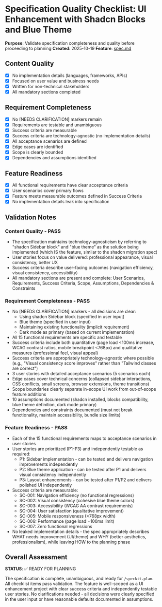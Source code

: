 # Specification Quality Checklist: UI Enhancement with Shadcn Blocks and Blue Theme

**Purpose**: Validate specification completeness and quality before proceeding to planning
**Created**: 2025-10-19
**Feature**: [spec.md](../spec.md)

## Content Quality

- [x] No implementation details (languages, frameworks, APIs)
- [x] Focused on user value and business needs
- [x] Written for non-technical stakeholders
- [x] All mandatory sections completed

## Requirement Completeness

- [x] No [NEEDS CLARIFICATION] markers remain
- [x] Requirements are testable and unambiguous
- [x] Success criteria are measurable
- [x] Success criteria are technology-agnostic (no implementation details)
- [x] All acceptance scenarios are defined
- [x] Edge cases are identified
- [x] Scope is clearly bounded
- [x] Dependencies and assumptions identified

## Feature Readiness

- [x] All functional requirements have clear acceptance criteria
- [x] User scenarios cover primary flows
- [x] Feature meets measurable outcomes defined in Success Criteria
- [x] No implementation details leak into specification

## Validation Notes

### Content Quality - PASS

- The specification maintains technology-agnosticism by referring to "shadcn Sidebar block" and "blue theme" as the solution being implemented (which IS the feature, similar to the shadcn migration spec)
- User stories focus on value delivered: professional appearance, visual consistency, better UX
- Success criteria describe user-facing outcomes (navigation efficiency, visual consistency, accessibility)
- All mandatory sections are present and complete: User Scenarios, Requirements, Success Criteria, Scope, Assumptions, Dependencies & Constraints

### Requirement Completeness - PASS

- No [NEEDS CLARIFICATION] markers - all decisions are clear:
  - Using shadcn Sidebar block (specified in user input)
  - Blue theme (specified in user input)
  - Maintaining existing functionality (implicit requirement)
  - Dark mode as primary (based on current implementation)
- All 15 functional requirements are specific and testable
- Success criteria include both quantitative (page load <100ms increase, WCAG contrast ratios, mobile breakpoint <768px) and qualitative measures (professional feel, visual appeal)
- Success criteria are appropriately technology-agnostic where possible (e.g., "Visual consistency score improves" rather than "Tailwind classes are correct")
- 3 user stories with detailed acceptance scenarios (5 scenarios each)
- Edge cases cover technical concerns (collapsed sidebar interactions, CSS conflicts, small screens, browser extensions, theme transitions)
- Scope boundaries clearly separate in-scope UI work from out-of-scope feature additions
- 10 assumptions documented (shadcn installed, blocks compatibility, blue theme definition, dark mode primary)
- Dependencies and constraints documented (must not break functionality, maintain accessibility, bundle size limits)

### Feature Readiness - PASS

- Each of the 15 functional requirements maps to acceptance scenarios in user stories
- User stories are prioritized (P1-P3) and independently testable as required:
  - P1: Sidebar implementation - can be tested and delivers navigation improvements independently
  - P2: Blue theme application - can be tested after P1 and delivers visual consistency independently
  - P3: Layout enhancements - can be tested after P1/P2 and delivers polished UI independently
- Success criteria are measurable:
  - SC-001: Navigation efficiency (no functional regressions)
  - SC-002: Visual consistency (cohesive blue theme colors)
  - SC-003: Accessibility (WCAG AA contrast requirements)
  - SC-004: User satisfaction (qualitative improvement)
  - SC-005: Mobile responsiveness (<768px width)
  - SC-006: Performance (page load +100ms limit)
  - SC-007: Zero functional regressions
- No leaked implementation details - the spec appropriately describes WHAT needs improvement (UI/theme) and WHY (better aesthetics, professionalism), while leaving HOW to the planning phase

## Overall Assessment

**STATUS**: ✅ READY FOR PLANNING

The specification is complete, unambiguous, and ready for `/speckit.plan`. All checklist items pass validation. The feature is well-scoped as a UI enhancement project with clear success criteria and independently testable user stories. No clarifications needed - all decisions were clearly specified in the user input or have reasonable defaults documented in assumptions.
